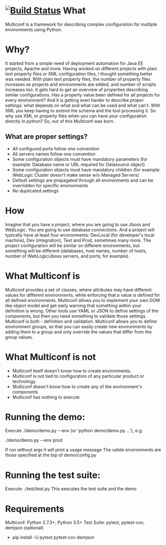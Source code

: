 [![Build Status](https://api.travis-ci.org/lhupfeldt/multiconf.svg?branch=master)](https://travis-ci.org/lhupfeldt/multiconf)
What
====

Multiconf is a framework for describing complex configuration for multiple environments using Python.

Why?
===

It started from a simple need of deployment automation for Java EE projects, Apache and more. Having worked on different projects with plain text property files or XML configuration files, I thought something better was needed. With plain text property files, the number of property files increases as projects and environments are added, and number of scripts increases too. It gets hard to get an overview of properties describing similar configurations. Has a property value been defined for all projects for every environment? And it is getting even harder to describe *proper* settings: what depends on what and what can be used and what can't. With XML you keep having to extend the schema and the tool processing it. So why use XML or property files when you can have your configuration directly in python? So, out of this Multiconf was born.

What are proper settings?
------------------------

* All configured ports follow one convention
* All servers names follow one convention
* Some configuration objects must have mandatory parameters (for example: Database name or URL required for Datasource object)
* Some configuration objects must have mandatory children (for example: WebLogic Cluster doesn't make sense w/o Managed Servers)
* Default settings are propagated through all environments and can be overridden for specific environments
* No duplicated settings

How
===

Imagine that you have a project, where you are going to use Jboss and WebLogic. You are going to use database connections. And a project will typically have at least four environments: DevLocal (for developer's local machine), Dev (integration), Test and Prod, sometimes many more. The project configuration will be similar on different environments, but something will be different (databases, host names, number of hosts, number of WebLogic/Jboss servers,  and ports, for example).

What Multiconf is
=================

Multiconf provides a set of classes, where attributes may have different values for different environments, while enforcing that a value is defined for all defined environments.
Multiconf allows you to implement your own DOM like object model and get early warning that something within your definition is wrong. Other tools use YAML or JSON to define settings of the components, but then you need something to validate those settings. Multiconf is both - definition and validation.
Multiconf allows you to define environment groups, so that you can easily create new environments by adding them to a group and only override the values that differ from the group values.

What Multiconf is not
=====================

* Multiconf itself doesn't know how to create environments.
* Multiconf is not tied to configuration of any particular product or technology.
* Multiconf doesn't know how to create any of the environment's components
* Multiconf has nothing to execute

Running the demo:
=====================
Execute ./demo/demo.py --env <env> (or 'python demo/demo.py ...'), e.g:

  ./demo/demo.py --env prod

If run without args it will print a usage message
The valide environments are those specified at the top of demo/config.py

Running the test suite:
=====================
Execute: ./test/test.py
This executes the test suite and the demo

Requirements
=====================
Multiconf: Python 2.7.3+, Python 3.5+
Test Suite: pytest, pytest-cov, demjson (optional)
 - pip install -U pytest pytest-cov demjson
